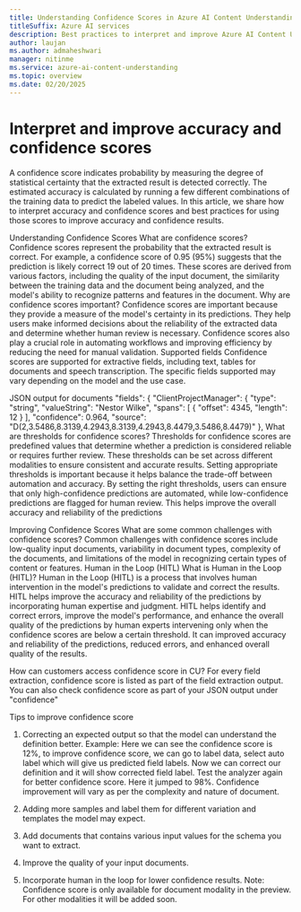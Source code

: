 ```yaml
---
title: Understanding Confidence Scores in Azure AI Content Understanding.
titleSuffix: Azure AI services
description: Best practices to interpret and improve Azure AI Content Understanding accuracy and confidence scores.
author: laujan
ms.author: admaheshwari
manager: nitinme
ms.service: azure-ai-content-understanding
ms.topic: overview
ms.date: 02/20/2025
---
```


# Interpret and improve accuracy and confidence scores

A confidence score indicates probability by measuring the degree of statistical certainty that the extracted result is detected correctly. The estimated accuracy is calculated by running a few different combinations of the training data to predict the labeled values. In this article, we share how to interpret accuracy and confidence scores and best practices for using those scores to improve accuracy and confidence results.


Understanding Confidence Scores
What are confidence scores?
Confidence scores represent the probability that the extracted result is correct. For example, a confidence score of 0.95 (95%) suggests that the prediction is likely correct 19 out of 20 times. These scores are derived from various factors, including the quality of the input document, the similarity between the training data and the document being analyzed, and the model's ability to recognize patterns and features in the document.
Why are confidence scores important?
Confidence scores are important because they provide a measure of the model's certainty in its predictions. They help users make informed decisions about the reliability of the extracted data and determine whether human review is necessary. Confidence scores also play a crucial role in automating workflows and improving efficiency by reducing the need for manual validation.
Supported fields
Confidence scores are supported for extractive fields, including text, tables for documents and speech transcription. The specific fields supported may vary depending on the model and the use case.

JSON output for documents
"fields": {
                    "ClientProjectManager": {
                        "type": "string",
                        "valueString": "Nestor Wilke",
                        "spans": [
                            {
                                "offset": 4345,
                                "length": 12
                            }
                        ],
                        "confidence": 0.964,
                        "source": "D(2,3.5486,8.3139,4.2943,8.3139,4.2943,8.4479,3.5486,8.4479)"
                    },
What are thresholds for confidence scores?
Thresholds for confidence scores are predefined values that determine whether a prediction is considered reliable or requires further review. These thresholds can be set across different modalities to ensure consistent and accurate results. Setting appropriate thresholds is important because it helps balance the trade-off between automation and accuracy. By setting the right thresholds, users can ensure that only high-confidence predictions are automated, while low-confidence predictions are flagged for human review. This helps improve the overall accuracy and reliability of the predictions

Improving Confidence Scores
What are some common challenges with confidence scores?
Common challenges with confidence scores include low-quality input documents, variability in document types, complexity of the documents, and limitations of the model in recognizing certain types of content or features. 
Human in the Loop (HITL)
What is Human in the Loop (HITL)?
Human in the Loop (HITL) is a process that involves human intervention in the model's predictions to validate and correct the results. HITL helps improve the accuracy and reliability of the predictions by incorporating human expertise and judgment. HITL helps identify and correct errors, improve the model's performance, and enhance the overall quality of the predictions by human experts intervening only when the confidence scores are below a certain threshold.
It can improved accuracy and reliability of the predictions, reduced errors, and enhanced overall quality of the results. 

How can customers access confidence score in CU?
For every field extraction, confidence score is listed as part of the field extraction output. You can also check confidence score as part of your JSON output under "confidence"
 
 Tips to improve confidence score
1.    Correcting an expected output so that the model can understand the definition better.  Example: Here we can see the confidence score is 12%, to improve confidence score, we can go to label data, select auto label which will give us predicted field labels. Now we can correct our definition and it will show corrected field label. Test the analyzer again for better confidence score. Here it jumped to 98%. Confidence improvement will vary as per the complexity and nature of document. 

2.    Adding more samples and label them for different variation and templates the model may expect. 
3.    Add documents that contains various input values for the schema you want to extract. 
4.    Improve the quality of your input documents. 
5.    Incorporate human in the loop for lower confidence results. 
Note: Confidence score is only available for document modality in the preview. For other modalities it will be added soon. 
